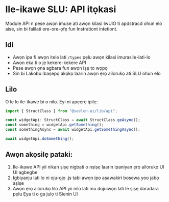 # **Ile-ikawe SLU: API itọkasi**

Module API n pese awọn imuse ati awọn kilasi IwUlO ti 
apdstracd ohun elo aise, sìn bi falilati ore-ore-ọfẹ fun 
Instrationt intetiont.

## **Idi**

* Awọn ipa fi awọn itele lati `/types` pẹlu awọn kilasi imurasilẹ-lati-lo
* Awọn eka ti o jẹ kekere-kekere API
* Pese awọn ọna agbara fun awọn iṣẹ to wọpọ
* Sin bi Lakobu Ibaṣepọ akọkọ laarin awọn ẹrọ ailorukọ ati SLU 
  ohun elo

## **Lilo**

O le lo ile-ikawe bi o nilo. Eyi ni apẹẹrẹ ipilẹ:

```ts
import { StructClass } from "@seelen-ui/lib/api";

const widgetApi: StructClass = await StructClass.geAsync();
const something = widgetApi.getSomething();
const somethingAsync = await widgetApi.getSomethingAsync();

await widgetApi.doSomething();
```

## **Awọn akọsilẹ pataki:**

1. Ile-ikawe API yii nikan ṣiṣẹ nigbati o nṣiṣẹ laarin ipaniyan ẹrọ ailorukọ UI UI 
   agbegbe
2. Igbiyanju lati lo ni oju-ọjọ .js tabi awọn ipo aṣawakiri boṣewa yoo jabọ 
   aṣiṣe
3. Awọn ẹrọ ailorukọ lilo API yii nilo lati mu dojuiwọn lati le ṣiṣẹ daradara pẹlu 
   Ẹya ti o ga julọ ti Sienin UI

